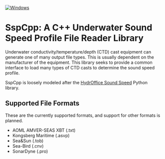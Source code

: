 [![Windows](https://github.com/DentonW/SspCpp/actions/workflows/windows.yml/badge.svg)](https://github.com/DentonW/SspCpp/actions/workflows/windows.yml)

# SspCpp: A C++ Underwater Sound Speed Profile File Reader Library

Underwater conductivity/temperature/depth (CTD) cast equipment can generate one of many output file
types. This is usually dependent on the manufacturer of the equipment. This library seeks to provide
a common interface to load many types of CTD casts to determine the sound speed profile.

SspCpp is loosely modeled after the [HydrOffice Sound Speed](https://github.com/hydroffice/hyo2_soundspeed)
Python library.

## Supported File Formats

These are the currently supported formats, and support for other formats is planned.

* AOML AMVER-SEAS XBT (.txt)
* Kongsberg Maritime (.asvp)
* Sea&Sun (.tob)
* Sea-Bird (.cnv)
* SonarDyne (.pro)

